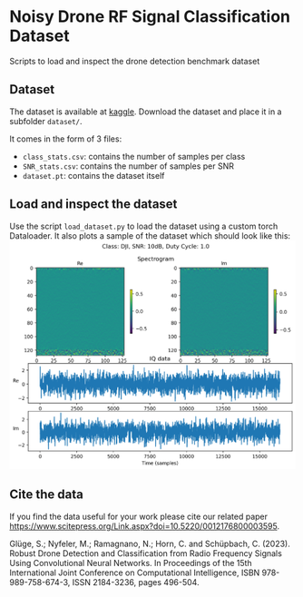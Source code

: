 # Noisy Drone RF Signal Classification Dataset
Scripts to load and inspect the drone detection benchmark dataset

## Dataset
The dataset is available at [kaggle](https://www.kaggle.com/datasets/sgluege/noisy-drone-rf-signal-classification). Download the dataset and place it in a subfolder `dataset/`. 

It comes in the form of 3 files:
- `class_stats.csv`: contains the number of samples per class
- `SNR_stats.csv`: contains the number of samples per SNR
- `dataset.pt`: contains the dataset itself

## Load and inspect the dataset
Use the script `load_dataset.py` to load the dataset using a custom torch Dataloader. It also plots a sample of the dataset which should look like this: 
![sample_input_data.jpg](doc/img/sample_input_data.png)

## Cite the data

If you find the data useful for your work please cite our related paper https://www.scitepress.org/Link.aspx?doi=10.5220/0012176800003595.

Glüge, S.; Nyfeler, M.; Ramagnano, N.; Horn, C. and Schüpbach, C. (2023). Robust Drone Detection and Classification from Radio Frequency Signals Using Convolutional Neural Networks. In Proceedings of the 15th International Joint Conference on Computational Intelligence, ISBN 978-989-758-674-3, ISSN 2184-3236, pages 496-504.

